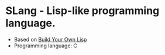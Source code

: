 # SLang - Lisp-like programming language.
- Based on [Build Your Own Lisp](https://www.buildyourownlisp.com/)
- Programming language: C

